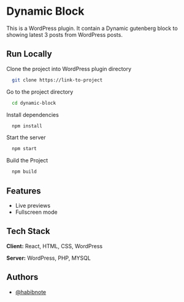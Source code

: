 # Dynamic Block

This is a WordPress plugin. It contain a Dynamic gutenberg block to showing latest 3 posts from WordPress posts.

## Run Locally

Clone the project into WordPress plugin directory

```bash
  git clone https://link-to-project
```

Go to the project directory

```bash
  cd dynamic-block
```

Install dependencies

```bash
  npm install
```

Start the server

```bash
  npm start
```

Build the Project

```bash
  npm build
```

## Features

-   Live previews
-   Fullscreen mode

## Tech Stack

**Client:** React, HTML, CSS, WordPress

**Server:** WordPress, PHP, MYSQL

## Authors

-   [@habibnote](https://github.com/habibnote)
